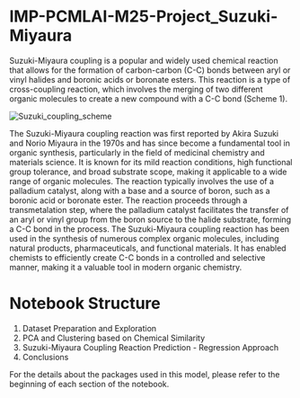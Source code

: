 # IMP-PCMLAI-M25-Project_Suzuki-Miyaura

Suzuki-Miyaura coupling is a popular and widely used chemical reaction that allows for the formation of carbon-carbon (C-C) bonds between aryl or vinyl halides and boronic acids or boronate esters. This reaction is a type of cross-coupling reaction, which involves the merging of two different organic molecules to create a new compound with a C-C bond (Scheme 1).

![Suzuki_coupling_scheme](https://user-images.githubusercontent.com/114429348/232866281-5a99fd52-f434-4579-b5eb-869336c7e120.jpg)

The Suzuki-Miyaura coupling reaction was first reported by Akira Suzuki and Norio Miyaura in the 1970s and has since become a fundamental tool in organic synthesis, particularly in the field of medicinal chemistry and materials science. It is known for its mild reaction conditions, high functional group tolerance, and broad substrate scope, making it applicable to a wide range of organic molecules.
The reaction typically involves the use of a palladium catalyst, along with a base and a source of boron, such as a boronic acid or boronate ester. The reaction proceeds through a transmetalation step, where the palladium catalyst facilitates the transfer of an aryl or vinyl group from the boron source to the halide substrate, forming a C-C bond in the process.
The Suzuki-Miyaura coupling reaction has been used in the synthesis of numerous complex organic molecules, including natural products, pharmaceuticals, and functional materials. It has enabled chemists to efficiently create C-C bonds in a controlled and selective manner, making it a valuable tool in modern organic chemistry.

# Notebook Structure
1. Dataset Preparation and Exploration
2. PCA and Clustering based on Chemical Similarity
3. Suzuki-Miyaura Coupling Reaction Prediction - Regression Approach
4. Conclusions

For the details about the packages used in this model, please refer to the beginning of each section of the notebook.
